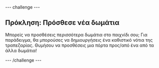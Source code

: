--- challenge ---

## Πρόκληση: Πρόσθεσε νέα δωμάτια

Μπορείς να προσθέσεις περισσότερα δωμάτια στο παιχνίδι σου; Για παράδειγμα, θα μπορούσες να δημιουργήσεις ένα καθιστικό νότια της τραπεζαρίας. Θυμήσου να προσθέσεις μια πόρτα προς/από ένα από τα άλλα δωμάτια!

--- /challenge ---